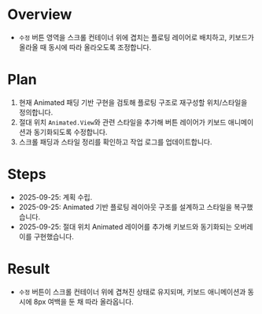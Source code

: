 # Overview
- `수정` 버튼 영역을 스크롤 컨테이너 위에 겹치는 플로팅 레이어로 배치하고, 키보드가 올라올 때 동시에 따라 올라오도록 조정합니다.

# Plan
1. 현재 Animated 패딩 기반 구현을 검토해 플로팅 구조로 재구성할 위치/스타일을 정의합니다.
2. 절대 위치 `Animated.View`와 관련 스타일을 추가해 버튼 레이어가 키보드 애니메이션과 동기화되도록 수정합니다.
3. 스크롤 패딩과 스타일 정리를 확인하고 작업 로그를 업데이트합니다.

# Steps
- 2025-09-25: 계획 수립.
- 2025-09-25: Animated 기반 플로팅 레이아웃 구조를 설계하고 스타일을 복구했습니다.
- 2025-09-25: 절대 위치 Animated 레이어를 추가해 키보드와 동기화되는 오버레이를 구현했습니다.

# Result
- `수정` 버튼이 스크롤 컨테이너 위에 겹쳐진 상태로 유지되며, 키보드 애니메이션과 동시에 8px 여백을 둔 채 따라 올라옵니다.
